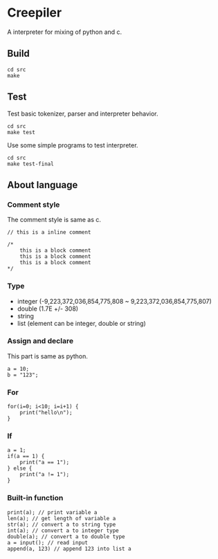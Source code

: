 # Creepiler
A interpreter for mixing of python and c.

## Build

```
cd src
make
```

## Test
Test basic tokenizer, parser and interpreter behavior.
```
cd src
make test
```

Use some simple programs to test interpreter.
```
cd src
make test-final
```

## About language

### Comment style
The comment style is same as c.
```
// this is a inline comment

/*
    this is a block comment
    this is a block comment
    this is a block comment
*/
```

### Type
- integer (-9,223,372,036,854,775,808 ~ 9,223,372,036,854,775,807)
- double (1.7E +/- 308)
- string
- list (element can be integer, double or string)

### Assign and declare
This part is same as python.
```
a = 10;
b = "123";
```

### For
```
for(i=0; i<10; i=i+1) {
    print("hello\n");
}
```

### If
```
a = 1;
if(a == 1) {
    print("a == 1");
} else {
    print("a != 1");
}
```

### Built-in function
```
print(a); // print variable a
len(a); // get length of variable a
str(a); // convert a to string type
int(a); // convert a to integer type
double(a); // convert a to double type
a = input(); // read input
append(a, 123) // append 123 into list a
```

